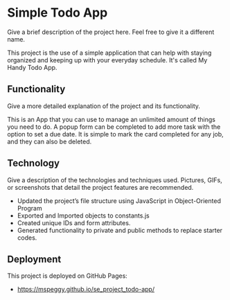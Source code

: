 # Simple Todo App

Give a brief description of the project here. Feel free to give it a different name. 

This project is the use of a simple application that can help with staying organized and keeping up with your everyday schedule. It's called My Handy Todo App. 

## Functionality

Give a more detailed explanation of the project and its functionality.

This is an App that you can use to manage an unlimited amount of things you need to do. A popup form can be completed to add more task with the option to set a due date. It is simple to mark the card completed for any job, and they can also be deleted.  

## Technology

Give a description of the technologies and techniques used. Pictures, GIFs, or screenshots that detail the project features are recommended.

- Updated the project’s file structure using JavaScript in Object-Oriented Program
- Exported and Imported objects to constants.js
- Created unique IDs and form attributes.  
- Generated functionality to private and public methods to replace starter codes. 

## Deployment

This project is deployed on GitHub Pages:

- https://mspeggy.github.io/se_project_todo-app/
